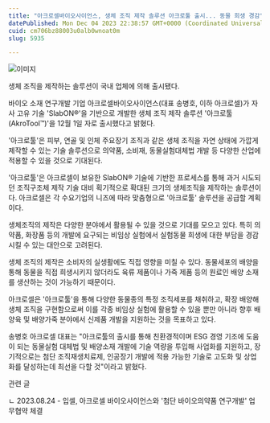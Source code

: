 ```yaml
---
title: "아크로셀바이오사이언스, 생체 조직 제작 솔루션 아크로툴 출시... 동물 희생 경감"
datePublished: Mon Dec 04 2023 22:38:57 GMT+0000 (Coordinated Universal Time)
cuid: cm706bz88003u0alb0wnoat0m
slug: 5935

---
```



![이미지](https://cdn.hashnode.com/res/hashnode/image/upload/v1739259721740/5a1e2d79-c6c9-44db-8afb-05d409766477.jpeg)

생체 조직을 제작하는 솔루션이 국내 업체에 의해 출시됐다.

바이오 소재 연구개발 기업 아크로셀바이오사이언스(대표 송병호, 이하 아크로셀)가 자사 고유 기술 'SlabON®'을 기반으로 개발한 생체 조직 제작 솔루션 '아크로툴(AkroTool™)'을 12월 1일 자로 출시했다고 밝혔다.

'아크로툴'은 피부, 연골 및 인체 주요장기 조직과 같은 생체 조직을 자연 상태에 가깝게 제작할 수 있는 기술 솔루션으로 의약품, 소비재, 동물실험대체법 개발 등 다양한 산업에 적용할 수 있을 것으로 기대된다.

'아크로툴'은 아크로셀이 보유한 SlabON® 기술에 기반한 프로세스를 통해 과거 시도되던 조직구조체 제작 기술 대비 획기적으로 확대된 크기의 생체조직을 제작하는 솔루션이다. 아크로셀은 각 수요기업의 니즈에 따라 맞춤형으로 '아크로툴' 솔루션을 공급할 계획이다.

생체조직의 제작은 다양한 분야에서 활용될 수 있을 것으로 기대를 모으고 있다. 특히 의약품, 화장품 등의 개발에 요구되는 비임상 실험에서 실험동물 희생에 대한 부담을 경감시킬 수 있는 대안으로 고려된다.

생체 조직의 제작은 소비자의 실생활에도 직접 영향을 미칠 수 있다. 동물세포의 배양을 통해 동물을 직접 희생시키지 않더라도 육류 제품이나 가죽 제품 등의 원료인 배양 소재를 생산하는 것이 가능하기 때문이다.

아크로셀은 '아크로툴'을 통해 다양한 동물종의 특정 조직세포를 채취하고, 확장 배양해 생체 조직을 구현함으로써 이를 각종 비임상 실험에 활용할 수 있을 뿐만 아니라 향후 배양육 및 배양가죽 분야에서 신제품 개발을 지원하는 것을 목표하고 있다.

송병호 아크로셀 대표는 "아크로툴의 출시를 통해 친환경적이며 ESG 경영 기조에 도움이 되는 동물실험 대체법 및 배양소재 개발에 기술 역량을 투입해 사업화를 지원하고, 장기적으로는 첨단 조직재생치료제, 인공장기 개발에 적용 가능한 기술로 고도화 및 상업화를 달성하는데 최선을 다할 것"이라고 밝혔다.

관련 글

ㄴ 2023.08.24 - 입셀, 아크로셀 바이오사이언스와 '첨단 바이오의약품 연구개발' 업무협약 체결